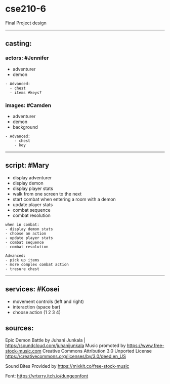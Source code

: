 
# cse210-6
Final Project design

---
## casting:

### actors: #Jennifer

- adventurer
- demon

```
- Advanced:
  - chest
  - items #keys?
```

### images: #Camden
- adventurer
- demon
- background

```
- Advanced:
    - chest
    - key
```

---
## script: #Mary

- display adventurer
- display demon
- display player stats
- walk from one screen to the next
- start combat when entering a room with a demon
- update player stats
- combat sequence
- combat resolution

```
when in combat:
- display demon stats
- choose an action
- update player stats
- combat sequence
- combat resolution
```

```
Advanced:
- pick up items
- more complex combat action
- tresure chest
```

---
## services: #Kosei
- movement controls (left and right)
- interaction (space bar)
- choose action (1 2 3 4)

## sources:

Epic Demon Battle by Juhani Junkala | https://soundcloud.com/juhanijunkala
Music promoted by https://www.free-stock-music.com
Creative Commons Attribution 3.0 Unported License
https://creativecommons.org/licenses/by/3.0/deed.en_US

Sound Bites Provided by https://mixkit.co/free-stock-music

Font: https://vrtxrry.itch.io/dungeonfont
